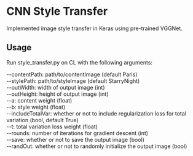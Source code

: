 # CNN Style Transfer

Implemented image style transfer in Keras using pre-trained VGGNet. 

## Usage

Run style_transfer.py on CL with the following arguments:

--contentPath: path/to/contentImage (default Paris)<br/>
--stylePath: path/to/styleImage (default StarryNight)<br/>
--outWidth: width of output image (int)<br/>
--outHeight: height of output image (int)<br/>
--a: content weight (float)<br/>
--b: style weight (float)<br/>
--includeTotalVar: whether or not to include regularization loss for total variation (bool, default True)<br/>
--t: total variation loss weight (float)<br/>
--rounds: number of iterations for gradient descent (int)<br/>
--save: whether or not to save the output image (bool)<br/>
--randOut: whether or not to randomly initialize the output image (bool)
